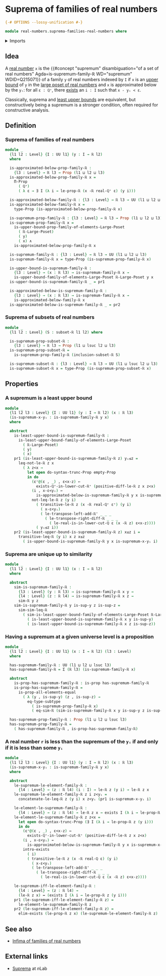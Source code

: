 # Suprema of families of real numbers

```agda
{-# OPTIONS --lossy-unification #-}

module real-numbers.suprema-families-real-numbers where
```

<details><summary>Imports</summary>

```agda
open import elementary-number-theory.positive-rational-numbers

open import foundation.conjunction
open import foundation.dependent-pair-types
open import foundation.empty-types
open import foundation.existential-quantification
open import foundation.logical-equivalences
open import foundation.propositional-truncations
open import foundation.propositions
open import foundation.subtypes
open import foundation.universe-levels

open import order-theory.least-upper-bounds-large-posets
open import order-theory.upper-bounds-large-posets

open import real-numbers.dedekind-real-numbers
open import real-numbers.difference-real-numbers
open import real-numbers.inequality-real-numbers
open import real-numbers.positive-real-numbers
open import real-numbers.rational-real-numbers
open import real-numbers.similarity-real-numbers
open import real-numbers.strict-inequality-real-numbers
open import real-numbers.subsets-real-numbers
```

</details>

## Idea

A [real number](real-numbers.dedekind-real-numbers.md) `x` is the
{{#concept "supremum" disambiguation="of a set of real numbers" Agda=is-supremum-family-ℝ WD="supremum" WDID=Q215071}}
of a family `y` of real numbers indexed by `I` if `x` is an
[upper bound](order-theory.upper-bounds-large-posets.md) of `y` in the
[large poset of real numbers](real-numbers.inequality-real-numbers.md) and `x`
is approximated below by the `yᵢ`: for all `ε : ℚ⁺`, there
[exists](foundation.existential-quantification.md) an `i : I` such that
`x - yᵢ < ε`.

Classically, suprema and
[least upper bounds](order-theory.least-upper-bounds-large-posets.md) are
equivalent, but constructively being a supremum is a stronger condition, often
required for constructive analysis.

## Definition

### Suprema of families of real numbers

```agda
module _
  {l1 l2 : Level} {I : UU l1} (y : I → ℝ l2)
  where

  is-approximated-below-prop-family-ℝ :
    {l3 : Level} → ℝ l3 → Prop (l1 ⊔ l2 ⊔ l3)
  is-approximated-below-prop-family-ℝ x =
    Π-Prop
      ( ℚ⁺)
      ( λ ε → ∃ I (λ i → le-prop-ℝ (x -ℝ real-ℚ⁺ ε) (y i)))

  is-approximated-below-family-ℝ : {l3 : Level} → ℝ l3 → UU (l1 ⊔ l2 ⊔ l3)
  is-approximated-below-family-ℝ x =
    type-Prop (is-approximated-below-prop-family-ℝ x)

  is-supremum-prop-family-ℝ : {l3 : Level} → ℝ l3 → Prop (l1 ⊔ l2 ⊔ l3)
  is-supremum-prop-family-ℝ x =
    is-upper-bound-prop-family-of-elements-Large-Poset
      ( ℝ-Large-Poset)
      ( y)
      ( x) ∧
    is-approximated-below-prop-family-ℝ x

  is-supremum-family-ℝ : {l3 : Level} → ℝ l3 → UU (l1 ⊔ l2 ⊔ l3)
  is-supremum-family-ℝ x = type-Prop (is-supremum-prop-family-ℝ x)

  is-upper-bound-is-supremum-family-ℝ :
    {l3 : Level} → (x : ℝ l3) → is-supremum-family-ℝ x →
    is-upper-bound-family-of-elements-Large-Poset ℝ-Large-Poset y x
  is-upper-bound-is-supremum-family-ℝ _ = pr1

  is-approximated-below-is-supremum-family-ℝ :
    {l3 : Level} → (x : ℝ l3) → is-supremum-family-ℝ x →
    is-approximated-below-family-ℝ x
  is-approximated-below-is-supremum-family-ℝ _ = pr2
```

### Suprema of subsets of real numbers

```agda
module _
  {l1 l2 : Level} (S : subset-ℝ l1 l2) where

  is-supremum-prop-subset-ℝ :
    {l3 : Level} → ℝ l3 → Prop (l1 ⊔ lsuc l2 ⊔ l3)
  is-supremum-prop-subset-ℝ =
    is-supremum-prop-family-ℝ (inclusion-subset-ℝ S)

  is-supremum-subset-ℝ : {l3 : Level} → ℝ l3 → UU (l1 ⊔ lsuc l2 ⊔ l3)
  is-supremum-subset-ℝ x = type-Prop (is-supremum-prop-subset-ℝ x)
```

## Properties

### A supremum is a least upper bound

```agda
module _
  {l1 l2 l3 : Level} {I : UU l1} (y : I → ℝ l2) (x : ℝ l3)
  (is-supremum-x-yᵢ : is-supremum-family-ℝ y x)
  where

  abstract
    is-least-upper-bound-is-supremum-family-ℝ :
      is-least-upper-bound-family-of-elements-Large-Poset
        ( ℝ-Large-Poset)
        ( y)
        ( x)
    pr1 (is-least-upper-bound-is-supremum-family-ℝ z) yᵢ≤z =
      leq-not-le-ℝ z x
        ( λ z<x →
          let open do-syntax-trunc-Prop empty-Prop
          in do
            (ε⁺@(ε , _) , ε<x-z) ←
              exists-ℚ⁺-in-lower-cut-ℝ⁺ (positive-diff-le-ℝ z x z<x)
            (i , x-ε<yᵢ) ←
              is-approximated-below-is-supremum-family-ℝ y x is-supremum-x-yᵢ ε⁺
            not-leq-le-ℝ z (y i)
              ( transitive-le-ℝ z (x -ℝ real-ℚ⁺ ε⁺) (y i)
                ( x-ε<yᵢ)
                ( le-transpose-left-add-ℝ' _ _ _
                  ( le-transpose-right-diff-ℝ _ _ _
                    ( le-real-is-in-lower-cut-ℚ ε (x -ℝ z) ε<x-z))))
              ( yᵢ≤z i))
    pr2 (is-least-upper-bound-is-supremum-family-ℝ z) x≤z i =
      transitive-leq-ℝ (y i) x z x≤z
        ( is-upper-bound-is-supremum-family-ℝ y x is-supremum-x-yᵢ i)
```

### Suprema are unique up to similarity

```agda
module _
  {l1 l2 : Level} {I : UU l1} (x : I → ℝ l2)
  where

  abstract
    sim-is-supremum-family-ℝ :
      {l3 : Level} (y : ℝ l3) → is-supremum-family-ℝ x y →
      {l4 : Level} (z : ℝ l4) → is-supremum-family-ℝ x z →
      sim-ℝ y z
    sim-is-supremum-family-ℝ y is-sup-y z is-sup-z =
      sim-sim-leq-ℝ
        ( sim-is-least-upper-bound-family-of-elements-Large-Poset ℝ-Large-Poset
          ( is-least-upper-bound-is-supremum-family-ℝ x y is-sup-y)
          ( is-least-upper-bound-is-supremum-family-ℝ x z is-sup-z))
```

### Having a supremum at a given universe level is a proposition

```agda
module _
  {l1 l2 : Level} {I : UU l1} (x : I → ℝ l2) (l3 : Level)
  where

  has-supremum-family-ℝ : UU (l1 ⊔ l2 ⊔ lsuc l3)
  has-supremum-family-ℝ = Σ (ℝ l3) (is-supremum-family-ℝ x)

  abstract
    is-prop-has-supremum-family-ℝ : is-prop has-supremum-family-ℝ
    is-prop-has-supremum-family-ℝ =
      is-prop-all-elements-equal
        ( λ (y , is-sup-y) (z , is-sup-z) →
          eq-type-subtype
            ( is-supremum-prop-family-ℝ x)
            ( eq-sim-ℝ (sim-is-supremum-family-ℝ x y is-sup-y z is-sup-z)))

  has-supremum-prop-family-ℝ : Prop (l1 ⊔ l2 ⊔ lsuc l3)
  has-supremum-prop-family-ℝ =
    ( has-supremum-family-ℝ , is-prop-has-supremum-family-ℝ)
```

### A real number `r` is less than the supremum of the `yᵢ` if and only if it is less than some `yᵢ`

```agda
module _
  {l1 l2 l3 : Level} {I : UU l1} (y : I → ℝ l2) (x : ℝ l3)
  (is-supremum-x-yᵢ : is-supremum-family-ℝ y x)
  where

  abstract
    le-supremum-le-element-family-ℝ :
      {l4 : Level} → (z : ℝ l4) (i : I) → le-ℝ z (y i) → le-ℝ z x
    le-supremum-le-element-family-ℝ z i z<yᵢ =
      concatenate-le-leq-ℝ z (y i) x z<yᵢ (pr1 is-supremum-x-yᵢ i)

    le-element-le-supremum-family-ℝ :
      {l4 : Level} → (z : ℝ l4) → le-ℝ z x → exists I (λ i → le-prop-ℝ z (y i))
    le-element-le-supremum-family-ℝ z z<x =
      let open do-syntax-trunc-Prop (∃ I (λ i → le-prop-ℝ z (y i)))
      in do
        (ε⁺@(ε , _) , ε<x-z) ←
          exists-ℚ⁺-in-lower-cut-ℝ⁺ (positive-diff-le-ℝ z x z<x)
        (i , x-ε<yᵢ) ←
          is-approximated-below-is-supremum-family-ℝ y x is-supremum-x-yᵢ ε⁺
        intro-exists
          ( i)
          ( transitive-le-ℝ z (x -ℝ real-ℚ ε) (y i)
            ( x-ε<yᵢ)
            ( le-transpose-left-add-ℝ' _ _ _
              ( le-transpose-right-diff-ℝ _ _ _
                ( le-real-is-in-lower-cut-ℚ ε (x -ℝ z) ε<x-z))))

    le-supremum-iff-le-element-family-ℝ :
      {l4 : Level} → (z : ℝ l4) →
      (le-ℝ z x) ↔ (exists I (λ i → le-prop-ℝ z (y i)))
    pr1 (le-supremum-iff-le-element-family-ℝ z) =
      le-element-le-supremum-family-ℝ z
    pr2 (le-supremum-iff-le-element-family-ℝ z) =
      elim-exists (le-prop-ℝ z x) (le-supremum-le-element-family-ℝ z)
```

## See also

- [Infima of families of real numbers](real-numbers.infima-families-real-numbers.md)

## External links

- [Suprema](https://ncatlab.org/nlab/show/join#constructive) at $n$Lab
